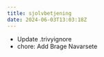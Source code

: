 ```yaml
---
title: sjolvbetjening
date: 2024-06-03T13:03:18Z
---
```

- Update .trivyignore
- chore: Add Brage Navarsete

